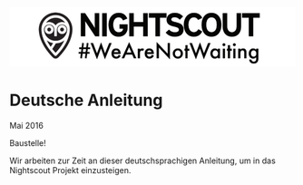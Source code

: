 ![](images/wearnotwating.png)
# Deutsche Anleitung


Mai 2016

Baustelle!

Wir arbeiten zur Zeit an dieser deutschsprachigen Anleitung, um in das Nightscout Projekt einzusteigen.

